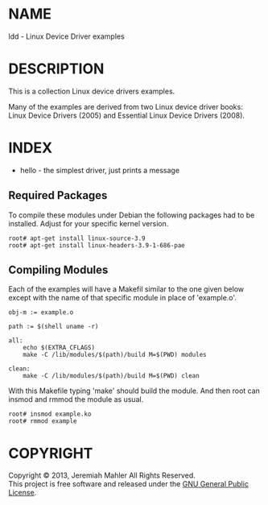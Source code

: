 # NAME

ldd - Linux Device Driver examples

# DESCRIPTION

This is a collection Linux device drivers examples.

Many of the examples are derived from two Linux device
driver books: Linux Device Drivers (2005) and
Essential Linux Device Drivers (2008).

# INDEX

  - hello - the simplest driver, just prints a message

## Required Packages

To compile these modules under Debian the following
packages had to be installed.  Adjust for your specific
kernel version.

    root# apt-get install linux-source-3.9
    root# apt-get install linux-headers-3.9-1-686-pae

## Compiling Modules

Each of the examples will have a Makefil similar to
the one given below except with the name of that
specific module in place of 'example.o'.


    obj-m := example.o
    
    path := $(shell uname -r)
    
    all:
        echo $(EXTRA_CFLAGS)
        make -C /lib/modules/$(path)/build M=$(PWD) modules
    
    clean:
        make -C /lib/modules/$(path)/build M=$(PWD) clean

With this Makefile typing 'make' should build the module.
And then root can insmod and rmmod the module as usual.

    root# insmod example.ko
    root# rmmod example

# COPYRIGHT

Copyright &copy; 2013, Jeremiah Mahler All Rights Reserved.<br>
This project is free software and released under
the [GNU General Public License][gpl].

  [gpl]: http://www.gnu.org/licenses/gpl.html

